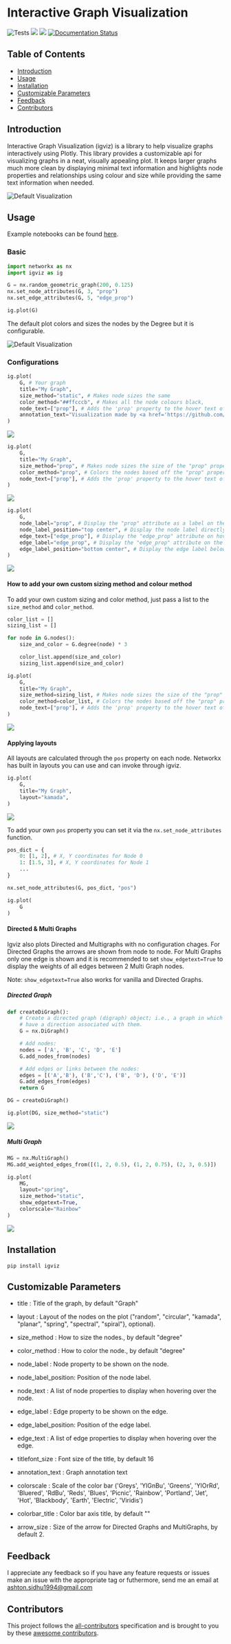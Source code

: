 # Interactive Graph Visualization
![Tests](https://github.com/Ashton-Sidhu/plotly-graph/workflows/Tests/badge.svg) ![](https://img.shields.io/pypi/pyversions/igviz) ![](https://img.shields.io/pypi/v/igviz?color=green) [![Documentation Status](https://readthedocs.org/projects/igviz/badge/?version=latest)](https://igviz.readthedocs.io/en/latest/?badge=latest)

<!-- START doctoc generated TOC please keep comment here to allow auto update -->
<!-- DON'T EDIT THIS SECTION, INSTEAD RE-RUN doctoc TO UPDATE -->
## Table of Contents

- [Introduction](#introduction)
- [Usage](#usage)
- [Installation](#installation)
- [Customizable Parameters](#customizable-parameters)
- [Feedback](#feedback)
- [Contributors](#contributors)

<!-- END doctoc generated TOC please keep comment here to allow auto update -->

## Introduction

Interactive Graph Visualization (igviz) is a library to help visualize graphs interactively using Plotly. This library provides a customizable api for visualizing graphs in a neat, visually appealing plot. It keeps larger graphs much more clean by displaying minimal text information and highlights node properties and relationships using colour and size while providing the same text information when needed.

![Default Visualization](docs/images/default.png)

## Usage

Example notebooks can be found [here](https://github.com/Ashton-Sidhu/plotly-graph/tree/master/examples).

### Basic

```python
import networkx as nx
import igviz as ig

G = nx.random_geometric_graph(200, 0.125)
nx.set_node_attributes(G, 3, "prop")
nx.set_edge_attributes(G, 5, "edge_prop")

ig.plot(G)
```

The default plot colors and sizes the nodes by the Degree but it is configurable.

![Default Visualization](docs/images/default.png)

### Configurations

```python
ig.plot(
    G, # Your graph
    title="My Graph",
    size_method="static", # Makes node sizes the same
    color_method="##ffcccb", # Makes all the node colours black,
    node_text=["prop"], # Adds the 'prop' property to the hover text of the node
    annotation_text="Visualization made by <a href='https://github.com/Ashton-Sidhu/plotly-graph'>igviz</a> & plotly.", # Adds a text annotation to the graph
)
```
![](docs/images/config1.png)

```python
ig.plot(
    G,
    title="My Graph",
    size_method="prop", # Makes node sizes the size of the "prop" property
    color_method="prop", # Colors the nodes based off the "prop" property and a color scale,
    node_text=["prop"], # Adds the 'prop' property to the hover text of the node
)
```

![](docs/images/config2.png)

```python
ig.plot(
    G,
    node_label="prop", # Display the "prop" attribute as a label on the node
    node_label_position="top center", # Display the node label directly above the node
    edge_text=["edge_prop"], # Display the "edge_prop" attribute on hover over the edge
    edge_label="edge_prop", # Display the "edge_prop" attribute on the edge
    edge_label_position="bottom center", # Display the edge label below the edge
)
```

![](docs/images/labels.png)

#### How to add your own custom sizing method and colour method

To add your own custom sizing and color method, just pass a list to the `size_method` and `color_method`.

```python
color_list = []
sizing_list = []

for node in G.nodes():
    size_and_color = G.degree(node) * 3

    color_list.append(size_and_color)
    sizing_list.append(size_and_color)

ig.plot(
    G,
    title="My Graph",
    size_method=sizing_list, # Makes node sizes the size of the "prop" property
    color_method=color_list, # Colors the nodes based off the "prop" property and a color scale,
    node_text=["prop"], # Adds the 'prop' property to the hover text of the node
)
```

![](docs/images/config3.png)

#### Applying layouts

All layouts are calculated through the `pos` property on each node. Networkx has built in layouts you can use and can invoke through igviz.

```python
ig.plot(
    G,
    title="My Graph",
    layout="kamada",
)
```

![](docs/images/config4.png)

To add your own `pos` property you can set it via the `nx.set_node_attributes` function.

```python
pos_dict = {
    0: [1, 2], # X, Y coordinates for Node 0
    1: [1.5, 3], # X, Y coordinates for Node 1
    ...
}

nx.set_node_attributes(G, pos_dict, "pos")

ig.plot(
    G
)
```

#### Directed & Multi Graphs

Igviz also plots Directed and Multigraphs with no configuration chages. For Directed Graphs the arrows are shown from node to node. For Multi Graphs only one edge is shown and it is recommended to set `show_edgetext=True` to display the weights of all edges between 2 Multi Graph nodes.

Note: `show_edgetext=True` also works for vanilla and Directed Graphs.

##### Directed Graph

```python
def createDiGraph():
    # Create a directed graph (digraph) object; i.e., a graph in which the edges
    # have a direction associated with them.
    G = nx.DiGraph()

    # Add nodes:
    nodes = ['A', 'B', 'C', 'D', 'E']
    G.add_nodes_from(nodes)

    # Add edges or links between the nodes:
    edges = [('A','B'), ('B','C'), ('B', 'D'), ('D', 'E')]
    G.add_edges_from(edges)
    return G

DG = createDiGraph()

ig.plot(DG, size_method="static")
```
![](docs/images/dg.png)

##### Multi Graph

```python
MG = nx.MultiGraph()
MG.add_weighted_edges_from([(1, 2, 0.5), (1, 2, 0.75), (2, 3, 0.5)])

ig.plot(
    MG,
    layout="spring",
    size_method="static",
    show_edgetext=True,
    colorscale="Rainbow"
)
```

![](docs/images/mg.png)

## Installation

`pip install igviz`

## Customizable Parameters

- title : Title of the graph, by default "Graph"

- layout : Layout of the nodes on the plot ("random", "circular", "kamada", "planar", "spring", "spectral", "spiral"}, optional).
            
- size_method : How to size the nodes., by default "degree"

- color_method : How to color the node., by default "degree"

- node_label : Node property to be shown on the node.

- node_label_position: Position of the node label.
        
- node_text : A list of node properties to display when hovering over the node.

- edge_label : Edge property to be shown on the edge.

- edge_label_position: Position of the edge label.

- edge_text : A list of edge properties to display when hovering over the edge.

- titlefont_size : Font size of the title, by default 16

- annotation_text : Graph annotation text

- colorscale : Scale of the color bar ('Greys', 'YlGnBu', 'Greens', 'YlOrRd', 'Bluered', 'RdBu', 'Reds', 'Blues', 'Picnic', 'Rainbow', 'Portland', 'Jet', 'Hot', 'Blackbody', 'Earth', 'Electric', 'Viridis')
        
- colorbar_title : Color bar axis title, by default ""

- arrow_size : Size of the arrow for Directed Graphs and MultiGraphs, by default 2.

## Feedback

I appreciate any feedback so if you have any feature requests or issues make an issue with the appropriate tag or futhermore, send me an email at ashton.sidhu1994@gmail.com

## Contributors

This project follows the [all-contributors](https://github.com/kentcdodds/all-contributors) specification and is brought to you by these [awesome contributors](./CONTRIBUTORS.md).

